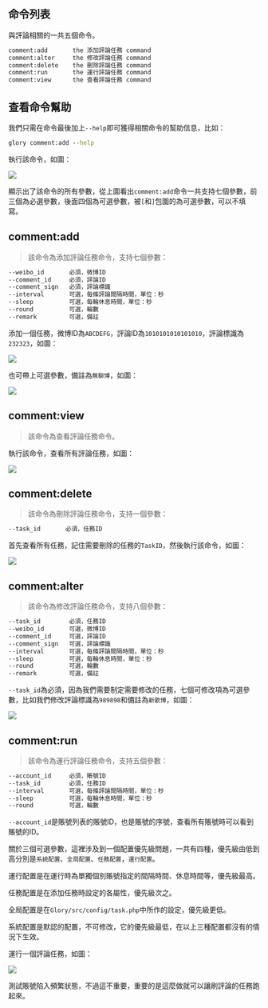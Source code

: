 ## 命令列表

與評論相關的一共五個命令。

```cmd
comment:add       the 添加評論任務 command
comment:alter     the 修改評論任務 command
comment:delete    the 刪除評論任務 command
comment:run       the 運行評論任務 command
comment:view      the 查看評論任務 command
```

## 查看命令幫助

我們只需在命令最後加上`--help`即可獲得相關命令的幫助信息，比如：

```cmd
glory comment:add --help
```

執行該命令，如圖：

![](https://api.superbed.cn/static/images/2020/08/28/5f48988a160a154a679f99ea.jpg)

顯示出了該命令的所有參數，從上圖看出`comment:add`命令一共支持七個參數，前三個為必選參數，後面四個為可選參數，被`[`和`]`包圍的為可選參數，可以不填寫。

## comment:add

> 該命令為添加評論任務命令，支持七個參數：

```cmd
--weibo_id       必須，微博ID
--comment_id     必須，評論ID
--comment_sign   必須，評論標識
--interval       可選，每條評論間隔時間，單位：秒
--sleep          可選，每輪休息時間，單位：秒
--round          可選，輪數
--remark         可選，備註
```

添加一個任務，微博ID為`ABCDEFG`，評論ID為`1010101010101010`，評論標識為`232323`，如圖：

![](https://p.pstatp.com/origin/138220000f967118211a4)

也可帶上可選參數，備註為`無聊博`，如圖：

![](https://p.pstatp.com/origin/fef600029fba43f5a674)


## comment:view

> 該命令為查看評論任務命令。

執行該命令，查看所有評論任務，如圖：

![](https://p.pstatp.com/origin/ff7c000229d536345409)

## comment:delete

> 該命令為刪除評論任務命令，支持一個參數：

```cmd
--task_id       必須，任務ID
```

首先查看所有任務，記住需要刪除的任務的`TaskID`，然後執行該命令，如圖：

![](https://p.pstatp.com/origin/137d80000efc5df38cf2e)

## comment:alter

> 該命令為修改評論任務命令，支持八個參數：

```cmd
--task_id        必須，任務ID
--weibo_id       可選，微博ID
--comment_id     可選，評論ID
--comment_sign   可選，評論標識
--interval       可選，每條評論間隔時間，單位：秒
--sleep          可選，每輪休息時間，單位：秒
--round          可選，輪數
--remark         可選，備註
```

`--task_id`為必須，因為我們需要制定需要修改的任務，七個可修改項為可選參數，比如我們修改評論標識為`989898`和備註為`新歌博`，如圖：

![](https://p.pstatp.com/origin/137a30001d00320232436)

## comment:run

> 該命令為運行評論任務命令，支持五個參數：

```cmd
--account_id     必須，賬號ID
--task_id        必須，任務ID
--interval       可選，每條評論間隔時間，單位：秒
--sleep          可選，每輪休息時間，單位：秒
--round          可選，輪數
```

`--account_id`是賬號列表的賬號ID，也是賬號的序號，查看所有賬號時可以看到賬號的ID。

關於三個可選參數，這裡涉及到一個配置優先級問題，一共有四種，優先級由低到高分別是`系統配置`、`全局配置`、`任務配置`，`運行配置`。

運行配置是在運行時為單獨個別賬號指定的間隔時間、休息時間等，優先級最高。

任務配置是在添加任務時設定的各屬性，優先級次之。

全局配置是在`Glory/src/config/task.php`中所作的設定，優先級更低。

系統配置是默認的配置，不可修改，它的優先級最低，在以上三種配置都沒有的情況下生效。

運行一個評論任務，如圖：

![](https://p.pstatp.com/origin/1385700005a8a96def5d6)

測試賬號陷入頻繁狀態，不過這不重要，重要的是這麼做就可以讓刷評論的任務跑起來。